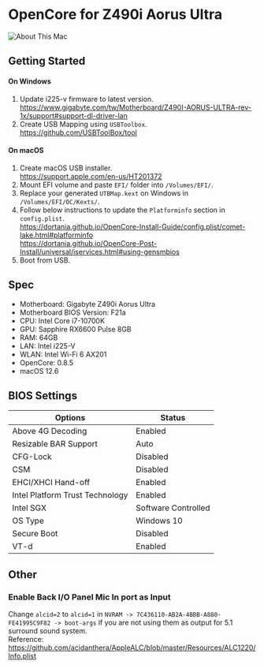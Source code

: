 # OpenCore for Z490i Aorus Ultra
![About This Mac](./preview.png)
## Getting Started
#### On Windows
1. Update i225-v firmware to latest version.
   <br>https://www.gigabyte.com/tw/Motherboard/Z490I-AORUS-ULTRA-rev-1x/support#support-dl-driver-lan
2. Create USB Mapping using `USBToolbox`.<br>
   https://github.com/USBToolBox/tool
#### On macOS
1. Create macOS USB installer.
   <br>https://support.apple.com/en-us/HT201372
2. Mount EFI volume and paste `EFI/` folder into `/Volumes/EFI/`.
3. Replace your generated `UTBMap.kext` on Windows in `/Volumes/EFI/OC/Kexts/`.
4. Follow below instructions to update the `Platforminfo` section in `config.plist`.
   <br>https://dortania.github.io/OpenCore-Install-Guide/config.plist/comet-lake.html#platforminfo
   <br>https://dortania.github.io/OpenCore-Post-Install/universal/iservices.html#using-gensmbios
5. Boot from USB.

## Spec
* Motherboard: Gigabyte Z490i Aorus Ultra
* Motherboard BIOS Version: F21a 
* CPU: Intel Core i7-10700K
* GPU: Sapphire RX6600 Pulse 8GB
* RAM: 64GB
* LAN: Intel i225-V
* WLAN: Intel Wi-Fi 6 AX201
* OpenCore: 0.8.5
* macOS 12.6

## BIOS Settings
| Options | Status |
| --- | --- |
| Above 4G Decoding | Enabled |
| Resizable BAR Support | Auto |
| CFG-Lock | Disabled |
| CSM | Disabled |
| EHCI/XHCI Hand-off | Enabled |
| Intel Platform Trust Technology | Enabled |
| Intel SGX | Software Controlled |
| OS Type | Windows 10 |
| Secure Boot | Disabled |
| VT-d | Enabled |

## Other
### Enable Back I/O Panel Mic In port as Input
Change `alcid=2` to `alcid=1` in `NVRAM -> 7C436110-AB2A-4BBB-A880-FE41995C9F82 -> boot-args` if you are not using them as output for 5.1 surround sound system.
<br> Reference: https://github.com/acidanthera/AppleALC/blob/master/Resources/ALC1220/Info.plist
